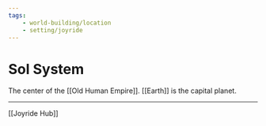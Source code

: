```yaml
---
tags:
    - world-building/location 
    - setting/joyride
---
```

# Sol System

The center of the [[Old Human Empire]]. [[Earth]] is the capital planet.

---
[[Joyride Hub]]